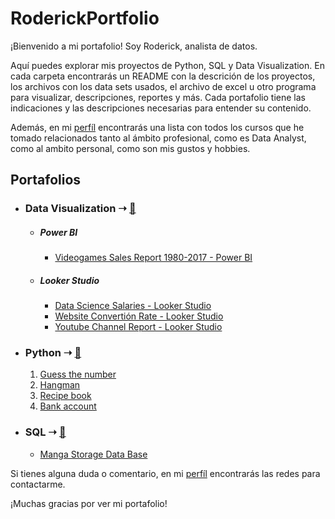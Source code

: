 # RoderickPortfolio

¡Bienvenido a mi portafolio! Soy Roderick, analista de datos.

Aquí puedes explorar mis proyectos de Python, SQL y Data Visualization. En cada carpeta encontrarás un README con la descrición de los proyectos, los archivos con los data sets usados, el archivo de excel u otro programa para visualizar, descripciones, reportes y más. Cada portafolio tiene las indicaciones y las descripciones necesarias para entender su contenido.

Además, en mi [perfíl](https://github.com/RoderickGamer) encontrarás una lista con todos los cursos que he tomado relacionados tanto al ámbito profesional, como es Data Analyst, como al ambito personal, como son mis gustos y hobbies.

## Portafolios

- ### Data Visualization ➝ [🔗](DataVizPortfolio)

  - ##### Power BI

    - [Videogames Sales Report 1980-2017 - Power BI](https://github.com/RoderickGamer/RoderickPortfolio/tree/9edb22428bc169081c90cf0e15ec90a2528fdbb3/DataVizPortfolio/Power%20BI/Reporte%20de%20Ventas%20de%20Videojuegos%201990-2017)

  - ##### Looker Studio

    - [Data Science Salaries - Looker Studio](https://github.com/RoderickGamer/RoderickPortfolio/blob/9edb22428bc169081c90cf0e15ec90a2528fdbb3/DataVizPortfolio/Looker%20Studio/Data%20Science%20Salaries.md)
    - [Website Convertión Rate - Looker Studio](https://github.com/RoderickGamer/RoderickPortfolio/blob/9edb22428bc169081c90cf0e15ec90a2528fdbb3/DataVizPortfolio/Looker%20Studio/Convertion%20Rate%20Looker%20Studio.md)
    - [Youtube Channel Report - Looker Studio](https://github.com/RoderickGamer/RoderickPortfolio/blob/9edb22428bc169081c90cf0e15ec90a2528fdbb3/DataVizPortfolio/Looker%20Studio/YouTube%20Channel%20Report.md)

- ### Python ➝ [🔗](PythonPortfolio)

  1. [Guess the number](https://github.com/RoderickGamer/RoderickPortfolio/tree/d0cebe28f30918c08f224e205a15013c4df065b1/PythonPortfolio/2_Hangman)
  2. [Hangman](https://github.com/RoderickGamer/RoderickPortfolio/tree/d0cebe28f30918c08f224e205a15013c4df065b1/PythonPortfolio/3_Recipe-Book)
  3. [Recipe book](https://github.com/RoderickGamer/RoderickPortfolio/tree/d0cebe28f30918c08f224e205a15013c4df065b1/PythonPortfolio/4_Bank-account)
  4. [Bank account](https://github.com/RoderickGamer/RoderickPortfolio/tree/c56486def8289dcda2aa6a11cf54a9c6a3955379/PythonPortfolio/4_Bank-account)

- ### SQL ➝ [🔗](SQLPortfolio)

  - [Manga Storage Data Base](https://github.com/RoderickGamer/RoderickPortfolio/tree/dd6f0eaf4453ba4f183a12c9cf1839f9d08e4e2d/SQLPortfolio/Manga_Storage)

Si tienes alguna duda o comentario, en mi [perfíl](https://github.com/RoderickGamer) encontrarás las redes para contactarme.

¡Muchas gracias por ver mi portafolio! 
